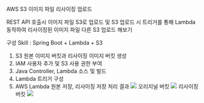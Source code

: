 AWS S3 이미지 파일 리사이징 업로드

REST API 호출시 이미지 파일 S3로 업로드 및 S3 업로드 시 트리거를 통해 Lambda 동작하여 리사이징된 이미지 파일 다른 S3 업로드 해보기

구성 Skill :  Spring Boot + Lambda + S3

1. S3 원본 이미지 버킷과 리사이징 이미지 버킷 생성
2. IAM 사용자 추가 및 S3 사용 권한 부여
3. Java Controller, Lambda 소스 및 빌드
4. Lambda 트리거 구성
5. AWS Lambda 원본 저장, 리사이징 저장 처리 결과
![](https://blog.kakaocdn.net/dn/HzA9S/btsAQeg25nC/WluRykzb814VGeK69a3iTK/img.png)
오리지널 버킷
![](https://blog.kakaocdn.net/dn/b31HsT/btsAQeahoBf/LuNcyYesL6MYbpDk5yfUm0/img.png)
리사이징 버킷
![](https://blog.kakaocdn.net/dn/0tbzj/btsAOJCk1O6/9EmEb4Ipg8jpxVwEz69Hp0/img.png)
